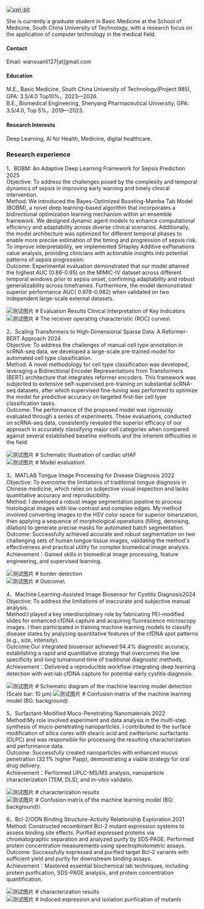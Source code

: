 

[![xwl-bit](https://img.shields.io/badge/senli1073-github-blue?logo=github)](https://github.com/xwl-bit)

She is currently a graduate student in Basic Medicine at the School of Medicine, South China University of Technology, with a research focus on the application of computer technology in the medical field.

#### Contact

Email: wanxuanli127[at]gmail.com

#### Education
M.E., Basic Medicine, South China University of Technology(Project 985), GPA: 3.5/4.0 Top10%，2023—2026.\
B.E., Biomedical Engineering, Shenyang Pharmaceutical University, GPA: 3.5/4.0, Top 5%，2019—2023.

#### Research Interests
Deep Learning,  AI for Health, Medicine, digital healthcare.

### Research experience
1、BOBM: An Adaptive Deep Learning Framework for Sepsis Prediction 2025\
Objective: To address the challenges posed by the complexity and temporal dynamics of sepsis in improving early warning and timely clinical intervention.\
Method: We introduced the Bayes-Optimized Boosting-Mamba Tab Model (BOBM), a novel deep learning-based algorithm that incorporates a bidirectional optimization learning mechanism within an ensemble framework. We designed dynamic agent models to enhance computational efficiency and adaptability across diverse clinical scenarios. Additionally, the model architecture was optimized for different temporal phases to enable more precise estimation of the timing and progression of sepsis risk. To improve interpretability, we implemented SHapley Additive exPlanations value analysis, providing clinicians with actionable insights into potential patterns of sepsis progression.\
Outcome: Experimental evaluation demonstrated that our model attained the highest AUC (0.86-0.95) on the MIMIC-IV dataset across different temporal windows prior to sepsis onset, confirming adaptability and robust generalizability across timeframes. Furthermore, the model demonstrated superior performance AUC( 0.978-0.982) when validated on two independent large-scale external datasets.

![测试图片](/static/assets/img/b1.jpeg)  # Evaluation Results Clinical Interpretation of Key Indicators\
![测试图片](/static/assets/img/b2.jpeg)  # The receiver operating characteristic (ROC) curves\

2、Scaling Transformers to High-Dimensional Sparse Data: A Reformer-BERT Approach 2024\
Objective: To address the challenges of manual cell type annotation in scRNA-seq data, we developed a large-scale pre-trained model for automated cell type classification.\
Method: A novel methodology for cell type classification was developed, leveraging a Bidirectional Encoder Representations from Transformers (BERT) architecture that integrates reformer encoders. This framework was subjected to extensive self-supervised pre-training on substantial scRNA-seq datasets, after which supervised fine-tuning was performed to optimize the model for predictive accuracy on targeted first-tier cell type classification tasks.\
Outcome: The performance of the proposed model was rigorously evaluated through a series of experiments. These evaluations, conducted on scRNA-seq data, consistently revealed the superior efficacy of our approach in accurately classifying major cell categories when compared against several established baseline methods and the inherent difficulties in the field.

![测试图片](/static/assets/img/b3.jpeg)  # Schematic illustration of cardiac uHAF\
![测试图片](/static/assets/img/b4.jpeg)  # Model evaluation\

3、MATLAB Tongue Image Processing for Disease Diagnosis 2022\
Objective: To overcome the limitations of traditional tongue diagnosis in Chinese medicine, which relies on subjective visual inspection and lacks quantitative accuracy and reproducibility.\
Method: I developed a robust image segmentation pipeline to process histological images with low contrast and complex edges. My method involved converting images to the HSV color space for superior binarization, then applying a sequence of morphological operations (filling, denoising, dilation) to generate precise masks for automated batch segmentation.\
Outcome: Successfully achieved accurate and robust segmentation on two challenging sets of human tongue tissue images, validating the method's effectiveness and practical utility for complex biomedical image analysis.\
Achievement：Gained skills in biomedical image processing, feature engineering, and supervised learning.

![测试图片](/static/assets/img/b5.jpeg)  # border detection\
![测试图片](/static/assets/img/b6.jpeg)  # Outcome\

4、Machine Learning-Assisted Image Biosensor for Cystitis Diagnosis2024\
Objective: To address the limitations of inaccurate and subjective manual analysis.\
Method:I played a key interdisciplinary role by fabricating PEI-modified slides for enhanced cfDNA capture and acquiring fluorescence microscopy images. I then participated in training machine learning models to classify disease states by analyzing quantitative features of the cfDNA spot patterns (e.g., size, intensity). \
Outcome:Our integrated biosensor achieved 94.4% diagnostic accuracy, establishing a rapid and quantitative strategy that overcomes the low specificity and long turnaround time of traditional diagnostic methods.\
Achievement：Delivered a reproducible workflow integrating deep learning detection with wet‑lab cfDNA capture for potential early cystitis diagnosis.

![测试图片](/static/assets/img/b7.jpeg)  # Schematic diagram of the machine learning model detection (Scale bar: 10 μm)
![测试图片](/static/assets/img/b8.jpeg)  # Confusion matrix of the machine learning model (BG: background)

5、Surfactant-Modified Muco-Penetrating Nanomaterials 2022\
Method:My role involved experiment and data analysis in the multi-step synthesis of muco-penetrating nanoparticles. I contributed to the surface modification of silica cores with stearic acid and zwitterionic surfactants (DLPC) and was responsible for processing the resulting characterization and performance data.\
Outcome: Successfully created nanoparticles with enhanced mucus penetration (32.1% higher Papp), demonstrating a viable strategy for oral drug delivery.\
Achievement：Performed UPLC-MS/MS analysis, nanoparticle characterization (TEM, DLS), and in-vitro validatio.

![测试图片](/static/assets/img/b9.jpeg)  # characterization results\
![测试图片](/static/assets/img/b10.jpeg)  # Confusion matrix of the machine learning model (BG: background)\

6、Bcl-2/ODN Binding Structure–Activity Relationship Exploration 2021\
Method: Constructed recombinant Bcl-2 mutant expression systems to assess binding site effects. Purified expressed proteins via chromatographic separation and analyzed purity by SDS‑PAGE. Performed protein concentration measurements using spectrophotometric assays.\
Outcome: Successfully expressed and purified target Bcl-2 variants with sufficient yield and purity for downstream binding assays.\
Achievement：Mastered essential biochemical lab techniques, including protein purification, SDS-PAGE analysis, and protein concentration quantification.

![测试图片](/static/assets/img/b11.jpeg)  # characterization results\
![测试图片](/static/assets/img/b12.jpeg)  # Induced expression and isolation purification of mutants
